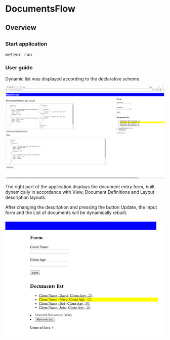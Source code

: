 # DocumentsFlow


<h2>Overview<h2>
<h3 id="markdown-header-start-application">Start application</h3>
<div class="codehilite language-bash"><pre><span></span>meteor run
</pre></div>

<h3 id="markdown-header-user-guide">User guide</h3>

Dynamic list was displayed according to the declarative scheme

<a><img style="max-width:100%;" alt="Application screenshot" src="https://github.com/skpavlenko/DocumentsFlow/blob/master/Overview.png"></a>

The right part of the application displays the document entry form, built dynamically in accordance with View, Document Definitions and Layout description layouts. 

After changing the description and pressing the button Update, the Input form and the List of documents will be dynamically rebuilt.

<a><img style="max-width:100%;" alt="Application screenshot" src="https://github.com/skpavlenko/DocumentsFlow/blob/master/Form.png"></a>
